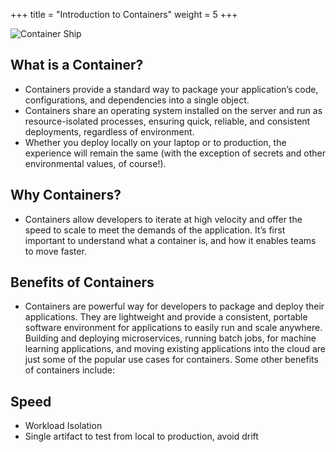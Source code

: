 +++
title = "Introduction to Containers"
weight = 5
+++

![Container Ship](/images/ecs-spot-capacity-providers/containership.jpg)

What is a Container?
---

* Containers provide a standard way to package your application’s code, configurations, and dependencies into a single object.
* Containers share an operating system installed on the server and run as resource-isolated processes, ensuring quick, reliable, and consistent deployments, regardless of environment.
* Whether you deploy locally on your laptop or to production, the experience will remain the same (with the exception of secrets and other environmental values, of course!).

Why Containers?
---
- Containers allow developers to iterate at high velocity and offer the speed to scale to meet the demands of the application. It’s first important to understand what a container is, and how it enables teams to move faster.

Benefits of Containers
---

- Containers are powerful way for developers to package and deploy their applications. They are lightweight and provide a consistent, portable software environment for applications to easily run and scale anywhere. Building and deploying microservices, running batch jobs, for machine learning applications, and moving existing applications into the cloud are just some of the popular use cases for containers. Some other benefits of containers include:

Speed
---
- Workload Isolation
- Single artifact to test from local to production, avoid drift